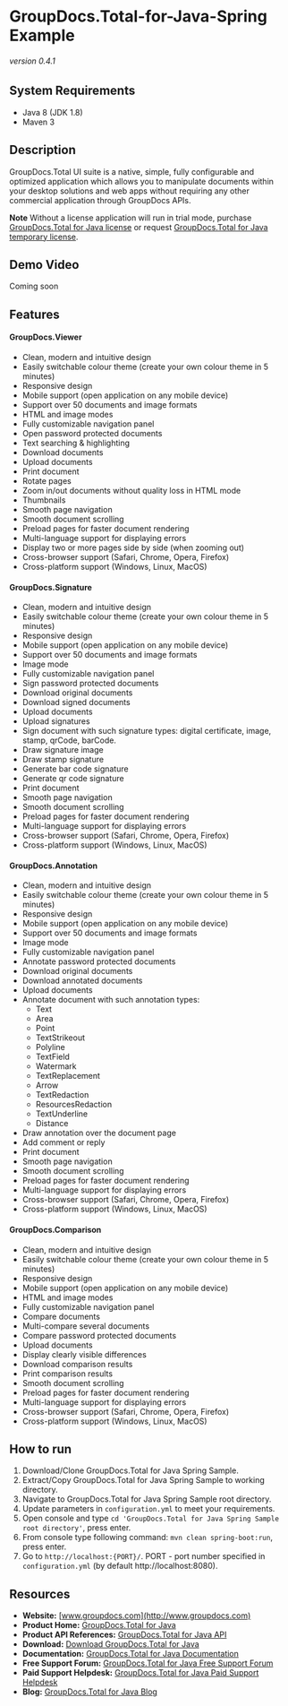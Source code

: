 # GroupDocs.Total-for-Java-Spring Example
###### version 0.4.1


## System Requirements
- Java 8 (JDK 1.8)
- Maven 3


## Description
GroupDocs.Total UI suite is a native, simple, fully configurable and optimized application which allows you to manipulate documents within your desktop solutions and web apps without requiring any other commercial application through GroupDocs APIs.

**Note** Without a license application will run in trial mode, purchase [GroupDocs.Total for Java license](https://purchase.groupdocs.com/order-online-step-1-of-8.aspx) or request [GroupDocs.Total for Java temporary license](https://purchase.groupdocs.com/temporary-license).


## Demo Video
Coming soon


## Features
#### GroupDocs.Viewer
- Clean, modern and intuitive design
- Easily switchable colour theme (create your own colour theme in 5 minutes)
- Responsive design
- Mobile support (open application on any mobile device)
- Support over 50 documents and image formats
- HTML and image modes
- Fully customizable navigation panel
- Open password protected documents
- Text searching & highlighting
- Download documents
- Upload documents
- Print document
- Rotate pages
- Zoom in/out documents without quality loss in HTML mode
- Thumbnails
- Smooth page navigation
- Smooth document scrolling
- Preload pages for faster document rendering
- Multi-language support for displaying errors
- Display two or more pages side by side (when zooming out)
- Cross-browser support (Safari, Chrome, Opera, Firefox)
- Cross-platform support (Windows, Linux, MacOS)
#### GroupDocs.Signature
- Clean, modern and intuitive design
- Easily switchable colour theme (create your own colour theme in 5 minutes)
- Responsive design
- Mobile support (open application on any mobile device)
- Support over 50 documents and image formats
- Image mode
- Fully customizable navigation panel
- Sign password protected documents
- Download original documents
- Download signed documents
- Upload documents
- Upload signatures
- Sign document with such signature types: digital certificate, image, stamp, qrCode, barCode.
- Draw signature image
- Draw stamp signature
- Generate bar code signature
- Generate qr code signature
- Print document
- Smooth page navigation
- Smooth document scrolling
- Preload pages for faster document rendering
- Multi-language support for displaying errors
- Cross-browser support (Safari, Chrome, Opera, Firefox)
- Cross-platform support (Windows, Linux, MacOS)
#### GroupDocs.Annotation
- Clean, modern and intuitive design
- Easily switchable colour theme (create your own colour theme in 5 minutes)
- Responsive design
- Mobile support (open application on any mobile device)
- Support over 50 documents and image formats
- Image mode
- Fully customizable navigation panel
- Annotate password protected documents
- Download original documents
- Download annotated documents
- Upload documents
- Annotate document with such annotation types: 
   * Text
   * Area
   * Point
   * TextStrikeout
   * Polyline
   * TextField
   * Watermark
   * TextReplacement
   * Arrow
   * TextRedaction
   * ResourcesRedaction
   * TextUnderline
   * Distance
- Draw annotation over the document page
- Add comment or reply
- Print document
- Smooth page navigation
- Smooth document scrolling
- Preload pages for faster document rendering
- Multi-language support for displaying errors
- Cross-browser support (Safari, Chrome, Opera, Firefox)
- Cross-platform support (Windows, Linux, MacOS)
#### GroupDocs.Comparison
- Clean, modern and intuitive design
- Easily switchable colour theme (create your own colour theme in 5 minutes)
- Responsive design
- Mobile support (open application on any mobile device)
- HTML and image modes
- Fully customizable navigation panel
- Compare documents
- Multi-compare several documents
- Compare password protected documents
- Upload documents
- Display clearly visible differences
- Download comparison results
- Print comparison results
- Smooth document scrolling
- Preload pages for faster document rendering
- Multi-language support for displaying errors
- Cross-browser support (Safari, Chrome, Opera, Firefox)
- Cross-platform support (Windows, Linux, MacOS)


## How to run
1. Download/Clone GroupDocs.Total for Java Spring Sample.
2. Extract/Copy GroupDocs.Total for Java Spring Sample to working directory.
3. Navigate to GroupDocs.Total for Java Spring Sample root directory.
4. Update parameters in `configuration.yml` to meet your requirements.
5. Open console and type `cd 'GroupDocs.Total for Java Spring Sample root directory'`, press enter.
6. From console type following command: `mvn clean spring-boot:run`, press enter.
7. Go to `http://localhost:{PORT}/`.
PORT - port number specified in `configuration.yml` (by default http://localhost:8080).


## Resources
- **Website:** [www.groupdocs.com](http://www.groupdocs.com)
- **Product Home:** [GroupDocs.Total for Java](https://products.groupdocs.com/total/java)
- **Product API References:** [GroupDocs.Total for Java API](https://apireference.groupdocs.com)
- **Download:** [Download GroupDocs.Total for Java](http://downloads.groupdocs.com/total/java)
- **Documentation:** [GroupDocs.Total for Java Documentation](https://docs.groupdocs.com/dashboard.action)
- **Free Support Forum:** [GroupDocs.Total for Java Free Support Forum](https://forum.groupdocs.com/c/total)
- **Paid Support Helpdesk:** [GroupDocs.Total for Java Paid Support Helpdesk](https://helpdesk.groupdocs.com)
- **Blog:** [GroupDocs.Total for Java Blog](https://blog.groupdocs.com/category/groupdocs-total-product-family)
